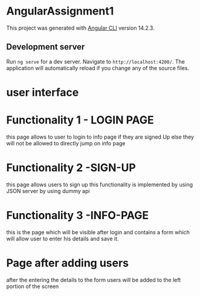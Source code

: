 # AngularAssignment1

This project was generated with [Angular CLI](https://github.com/angular/angular-cli) version 14.2.3.

## Development server

Run `ng serve` for a dev server. Navigate to `http://localhost:4200/`. The application will automatically reload if you change any of the source files.

# user interface
# Functionality 1 - LOGIN PAGE
this page allows to user to login to info page if they are signed Up else they will not be allowed to directly jump on info page


# Functionality 2 -SIGN-UP 
this page allows users to sign up this functionality is implemented by using JSON server by using dummy api


# Functionality 3 -INFO-PAGE
this is the page which will be visible after login and contains a form which will allow user to enter his details and save it.

# Page after adding users
after the entering the details to the form users will be added to the left portion of the screen




